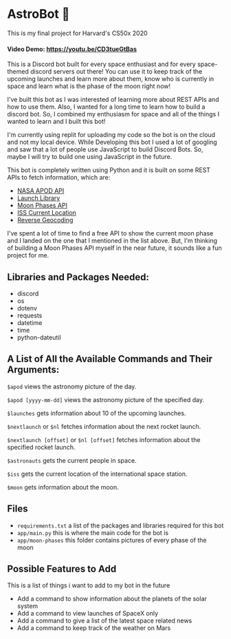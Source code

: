 # AstroBot 👾

This is my final project for Harvard's CS50x 2020

#### Video Demo: https://youtu.be/CD3tueGtBas

This is a Discord bot built for every space enthusiast and for every space-themed discord servers out there! You can use it to keep track of the upcoming launches and learn more about them, know who is currently in space and learn what is the phase of the moon right now!

I've built this bot as I was interested of learning more about REST APIs and how to use them. Also, I wanted for a long time to learn how to build a discord bot.
So, I combined my enthusiasm for space and all of the things I wanted to learn and I built this bot!

I'm currently using replit for uploading my code so the bot is on the cloud and not my local device.
While Developing this bot I used a lot of googling and saw that a lot of people use JavaScript to build Discord Bots. So, maybe I will try to build one using JavaScript in the future.

This bot is completely written using Python and it is built on some REST APIs to fetch information, which are:

- [NASA APOD API](https://github.com/nasa/apod-api/tree/d392c158aefe1625f902241699b4a5892f8a76f3)
- [Launch Library](https://lldev.thespacedevs.com/2.2.0/swagger)
- [Moon Phases API](https://www.farmsense.net/api/astro-widgets/)
- [ISS Current Location](http://open-notify.org/Open-Notify-API/ISS-Location-Now/)
- [Reverse Geocoding](https://nominatim.org/release-docs/develop/api/Reverse/)

I've spent a lot of time to find a free API to show the current moon phase and I landed on the one that I mentioned in the list above.
But, I'm thinking of building a Moon Phases API myself in the near future, it sounds like a fun project for me.

## Libraries and Packages Needed:

- discord
- os
- dotenv
- requests
- datetime
- time
- python-dateutil

## A List of All the Available Commands and Their Arguments:

`$apod`
views the astronomy picture of the day.

`$apod [yyyy-mm-dd]`
views the astronomy picture of the specified day.

`$launches`
gets information about 10 of the upcoming launches.

`$nextlaunch` or `$nl`
fetches information about the next rocket launch.

`$nextlaunch [offset]` or `$nl [offset]`
fetches information about the specified rocket launch.

`$astronauts`
gets the current people in space.

`$iss`
gets the current location of the international space station.

`$moon`
gets information about the moon.

## Files

- `requirements.txt` a list of the packages and libraries required for this bot
- `app/main.py` this is where the main code for the bot is
- `app/moon-phases` this folder contains pictures of every phase of the moon

## Possible Features to Add

This is a list of things i want to add to my bot in the future

- Add a command to show information about the planets of the solar system
- Add a command to view launches of SpaceX only
- Add a command to give a list of the latest space related news
- Add a command to keep track of the weather on Mars
